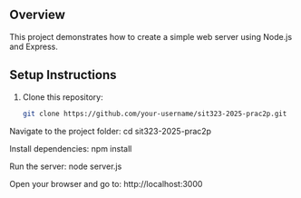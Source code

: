 ## Overview
This project demonstrates how to create a simple web server using Node.js and Express.

## Setup Instructions
1. Clone this repository:
   ```sh
   git clone https://github.com/your-username/sit323-2025-prac2p.git
   
Navigate to the project folder:
cd sit323-2025-prac2p

Install dependencies:
npm install

Run the server:
node server.js

Open your browser and go to:
http://localhost:3000
